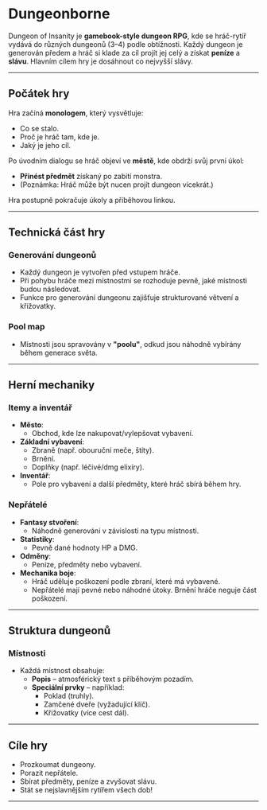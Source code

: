 # Dungeonborne

Dungeon of Insanity je **gamebook-style dungeon RPG**, kde se hráč-rytíř vydává do různých dungeonů (3–4) podle obtížnosti. Každý dungeon je generován předem a hráč si klade za cíl projít jej celý a získat **peníze** a **slávu**. Hlavním cílem hry je dosáhnout co nejvyšší slávy.

---

## Počátek hry

Hra začíná **monologem**, který vysvětluje:
- Co se stalo.
- Proč je hráč tam, kde je.
- Jaký je jeho cíl.

Po úvodním dialogu se hráč objeví ve **městě**, kde obdrží svůj první úkol:
- **Přinést předmět** získaný po zabití monstra.
- (Poznámka: Hráč může být nucen projít dungeon vícekrát.)

Hra postupně pokračuje úkoly a příběhovou linkou.

---

## Technická část hry

### Generování dungeonů
- Každý dungeon je vytvořen před vstupem hráče.
- Při pohybu hráče mezi místnostmi se rozhoduje pevně, jaké místnosti budou následovat.
- Funkce pro generování dungeonu zajišťuje strukturované větvení a křižovatky.

### Pool map
- Místnosti jsou spravovány v **"poolu"**, odkud jsou náhodně vybírány během generace světa.

---

## Herní mechaniky

### Itemy a inventář
- **Město**:
  - Obchod, kde lze nakupovat/vylepšovat vybavení.
- **Základní vybavení**:
  - Zbraně (např. obouruční meče, štíty).
  - Brnění.
  - Doplňky (např. léčivé/dmg elixíry).
- **Inventář**:
  - Pole pro vybavení a další předměty, které hráč sbírá během hry.

### Nepřátelé
- **Fantasy stvoření**:
  - Náhodně generováni v závislosti na typu místnosti.
- **Statistiky**:
  - Pevně dané hodnoty HP a DMG.
- **Odměny**:
  - Peníze, předměty nebo vybavení.
- **Mechanika boje**:
  - Hráč uděluje poškození podle zbraní, které má vybavené.
  - Nepřátelé mají pevné nebo náhodné útoky. Brnění hráče neguje část poškození.

---

## Struktura dungeonů

### Místnosti
- Každá místnost obsahuje:
  - **Popis** – atmosférický text s příběhovým pozadím.
  - **Speciální prvky** – například:
    - Poklad (truhly).
    - Zamčené dveře (vyžadující klíč).
    - Křižovatky (více cest dál).

---

## Cíle hry
- Prozkoumat dungeony.
- Porazit nepřátele.
- Sbírat předměty, peníze a zvyšovat slávu.
- Stát se nejslavnějším rytířem všech dob!

---

